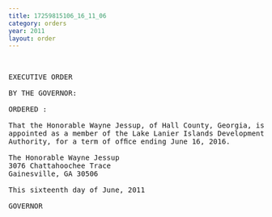 ```yaml
---
title: 17259815106_16_11_06
category: orders
year: 2011
layout: order
---
```


<pre> 

EXECUTIVE ORDER

BY THE GOVERNOR:

ORDERED :

That the Honorable Wayne Jessup, of Hall County, Georgia, is
appointed as a member of the Lake Lanier Islands Development
Authority, for a term of ofﬁce ending June 16, 2016.

The Honorable Wayne Jessup
3076 Chattahoochee Trace
Gainesville, GA 30506

This sixteenth day of June, 2011

GOVERNOR

</pre>
